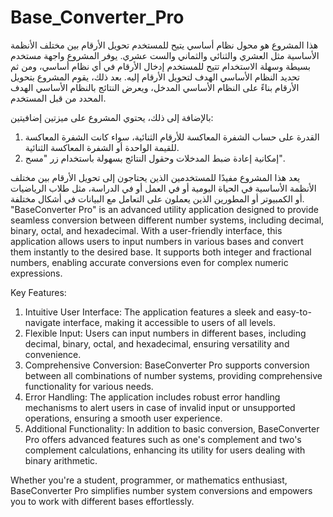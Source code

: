 # Base_Converter_Pro


هذا المشروع هو محول نظام أساسي يتيح للمستخدم تحويل الأرقام بين مختلف الأنظمة الأساسية مثل العشري والثنائي والثماني والست عشري. يوفر المشروع واجهة مستخدم بسيطة وسهلة الاستخدام تتيح للمستخدم إدخال الأرقام في أي نظام أساسي، ومن ثم تحديد النظام الأساسي الهدف لتحويل الأرقام إليه. بعد ذلك، يقوم المشروع بتحويل الأرقام بناءً على النظام الأساسي المدخل، ويعرض النتائج بالنظام الأساسي الهدف المحدد من قبل المستخدم.

بالإضافة إلى ذلك، يحتوي المشروع على ميزتين إضافيتين:
1. القدرة على حساب الشفرة المعاكسة للأرقام الثنائية، سواء كانت الشفرة المعاكسة للقيمة الواحدة أو الشفرة المعاكسة الثنائية.
2. إمكانية إعادة ضبط المدخلات وحقول النتائج بسهولة باستخدام زر "مسح".

يعد هذا المشروع مفيدًا للمستخدمين الذين يحتاجون إلى تحويل الأرقام بين مختلف الأنظمة الأساسية في الحياة اليومية أو في العمل أو في الدراسة، مثل طلاب الرياضيات أو الكمبيوتر أو المطورين الذين يعملون على التعامل مع البيانات في أشكال مختلفة.
"BaseConverter Pro" is an advanced utility application designed to provide seamless conversion between different number systems, including decimal, binary, octal, and hexadecimal. With a user-friendly interface, this application allows users to input numbers in various bases and convert them instantly to the desired base. It supports both integer and fractional numbers, enabling accurate conversions even for complex numeric expressions.

Key Features:
1. Intuitive User Interface: The application features a sleek and easy-to-navigate interface, making it accessible to users of all levels.
2. Flexible Input: Users can input numbers in different bases, including decimal, binary, octal, and hexadecimal, ensuring versatility and convenience.
3. Comprehensive Conversion: BaseConverter Pro supports conversion between all combinations of number systems, providing comprehensive functionality for various needs.
4. Error Handling: The application includes robust error handling mechanisms to alert users in case of invalid input or unsupported operations, ensuring a smooth user experience.
5. Additional Functionality: In addition to basic conversion, BaseConverter Pro offers advanced features such as one's complement and two's complement calculations, enhancing its utility for users dealing with binary arithmetic.

Whether you're a student, programmer, or mathematics enthusiast, BaseConverter Pro simplifies number system conversions and empowers you to work with different bases effortlessly.
